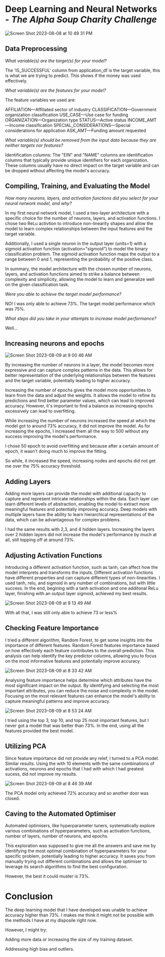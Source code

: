 # Deep Learning and Neural Networks - *The Alpha Soup Charity Challenge*

![Screen Shot 2023-08-08 at 10 49 31 PM](https://github.com/PsCushman/deep-learning-challenge/assets/122395437/5c0ca181-2d3c-4492-b206-e975cef028ff)

## Data Preprocessing

*What variable(s) are the target(s) for your model?*

The 'IS_SUCCESSFUL' column from application_df is the target variable, this is what we are trying to predict. This shows if the money was used effectively.

*What variable(s) are the features for your model?*

The feature variables we used are:

AFFILIATION—Affiliated sector of industry
CLASSIFICATION—Government organization classification
USE_CASE—Use case for funding
ORGANIZATION—Organization type
STATUS—Active status
INCOME_AMT—Income classification
SPECIAL_CONSIDERATIONS—Special considerations for application
ASK_AMT—Funding amount requested

*What variable(s) should be removed from the input data because they are neither targets nor features?*

Identification columns: The "EIN" and "NAME" columns are identification columns that typically provide unique identifiers for each organization. These columns usually have no direct impact on the target variable and can be dropped without affecting the model's accuracy.

## Compiling, Training, and Evaluating the Model

*How many neurons, layers, and activation functions did you select for your neural network model, and why?*

In my first neural network model, I used a two-layer architecture with a specific choice for the number of neurons, layers, and activation functions.
I chose two ReLu activtion to introduce non-linearity shapes and allow the model to learn complex relationships between the input features and the target variable.

Additionally, I used a single neuron in the output layer (units=1) with a sigmoid activation function (activation="sigmoid") to model the binary classification problem. The sigmoid activation function maps the output to a range between 0 and 1, representing the probability of the positive class.

In summary, the model architecture with the chosen number of neurons, layers, and activation functions aimed to strike a balance between complexity and simplicity, allowing the model to learn and generalize well on the given classification task.

*Were you able to achieve the target model performance?*

NO! I was only able to achieve 73%. The target model performance which was 75%.


*What steps did you take in your attempts to increase model performance?*

Well... 

## Increasing neurons and epochs

![Screen Shot 2023-08-09 at 9 00 46 AM](https://github.com/PsCushman/deep-learning-challenge/assets/122395437/05b2d022-488f-438e-a427-ad96a577bb08)


By increasing the number of neurons in a layer, the model becomes more expressive and can capture complex patterns in the data. This allows for better representation of the underlying relationships between the features and the target variable, potentially leading to higher accuracy.

Increasing the number of epochs gives the model more opportunities to learn from the data and adjust the weights. It allows the model to refine its predictions and find better parameter values, which can lead to improved accuracy. However, it's important to find a balance as increasing epochs excessively can lead to overfitting.

While increasing the number of neurons increased the speed at which the model got to around 73% accuracy, it did not improve the model. As for increasing the epochs, I increased them all the way to 500 without any success improving the model's performance.

I chose 50 epoch to avoid overfitting and because after a certain amount of epoch, it wasn't doing much to improve the fitting.

So while, it increased the speed, increasing nodes and epochs did not get me over the 75% accuracy threshold.

## Adding Layers


Adding more layers can provide the model with additional capacity to capture and represent intricate relationships within the data. Each layer can learn different levels of abstraction, enabling the model to extract more meaningful features and potentially improving accuracy. Deep models with multiple layers have the ability to learn hierarchical representations of the data, which can be advantageous for complex problems.

I had the same results with 2,3, and 4 hidden layers. Increasing the layers over 2 hidden layers did not increase the model's performance by much at all, still topping off at around 73%.

## Adjusting Activation Functions

Introducing a different activation function, such as tanh, can affect how the model interprets and transforms the inputs. Different activation functions have different properties and can capture different types of non-linearities. I used tanh, relu, and sigmoid in any number of combinations, but with little success. In the end, begining with a tanh activation and one additonal ReLu layer, finishing with an output layer sigmoid, achieved my best results. 

![Screen Shot 2023-08-09 at 9 13 49 AM](https://github.com/PsCushman/deep-learning-challenge/assets/122395437/bc87b36b-1ae4-4ff6-8242-0e80a2d4a012)


With all that, I was still only able to achieve 73 or less%

## Checking Feature Importance

I tried a different algorithm, Random Forest, to get some insights into the importance of different features. Random Forest features importance based on how effectively each feature contributes to the overall prediction. This analysis can help identify the key predictor columns, allowing you to focus on the most informative features and potentially improve accuracy.


![Screen Shot 2023-08-09 at 8 33 42 AM](https://github.com/PsCushman/deep-learning-challenge/assets/122395437/fc3ea252-bff5-4cc7-8068-6bdfe0ed3928)

Analysing feature importance helps determine which attributes have the most significant impact on the output. By identifying and selecting the most important attributes, you can reduce the noise and complexity in the model. Focusing on the most relevant features can enhance the model's ability to capture meaningful patterns and improve accuracy.

![Screen Shot 2023-08-09 at 8 53 24 AM](https://github.com/PsCushman/deep-learning-challenge/assets/122395437/3cd8b984-7757-4dfa-af03-5f38419f4f64)

I tried using the top 3, top 10, and top 25 most important features, but I never got a model that was better than 73%. In the end, using all the features provided the best model.

## Utilizing PCA

Since feature importance did not provide any relef, I turned to a PCA model. Similar results. Using the with 10 elements with the same combinations of activations, neurons and epochs that I had with which I had greatest sucess, did not improve my results.

![Screen Shot 2023-08-09 at 8 46 39 AM](https://github.com/PsCushman/deep-learning-challenge/assets/122395437/ce0adf64-4b38-494a-a6d8-b6ecde624de4)

The PCA model only achieved 72% accuracy and so another door was closed.

## Caving to the Automated Optimiser

Automated optimisers, like hyperparameter tuners, systematically explore various combinations of hyperparameters, such as activation functions, number of layers, number of neurons, and epochs. 

This exploration was supposed to give me all the answers and save me by identifying the most optimal combination of hyperparameters for your specific problem, potentially leading to higher accuracy. It saves you from manually trying out different combinations and allows the optimiser to leverage its search algorithms to find the best configuration.

However, the best it could muster is 73%.

# Conclusion

The deep learning model that I have developed was unable to achieve accuracy higher than 73%. I makes me think it might not be possible with the methods I have at my disposile right now.

However, I might try:

Adding more data or increasing the size of my training dataset. 

Addressing high bias and outliers.
